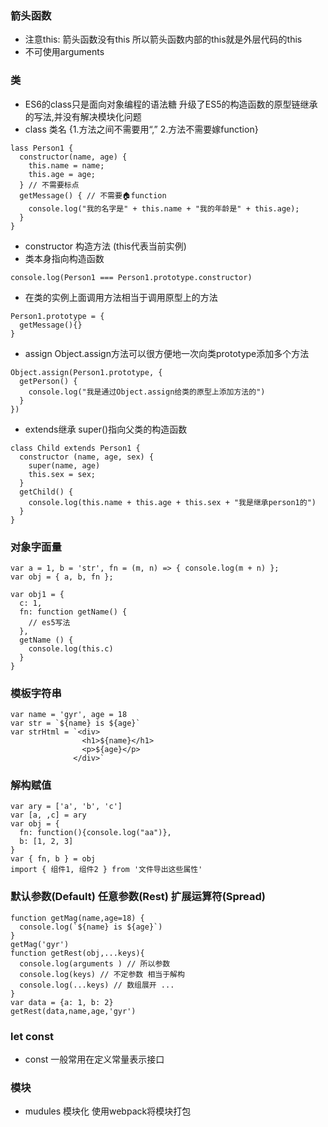 ### 箭头函数
- 注意this: 箭头函数没有this 所以箭头函数内部的this就是外层代码的this
- 不可使用arguments
### 类
- ES6的class只是面向对象编程的语法糖 升级了ES5的构造函数的原型链继承的写法,并没有解决模块化问题
- class 类名 {1.方法之间不需要用“,” 2.方法不需要嫁function}
```
lass Person1 {
  constructor(name, age) {
    this.name = name;
    this.age = age;
  } // 不需要标点
  getMessage() { // 不需要🏠function
    console.log("我的名字是" + this.name + "我的年龄是" + this.age);
  }
}
```

- constructor 构造方法 (this代表当前实例)
- 类本身指向构造函数
```
console.log(Person1 === Person1.prototype.constructor)
```
- 在类的实例上面调用方法相当于调用原型上的方法
```
Person1.prototype = {
  getMessage(){}  
}
```
- assign Object.assign方法可以很方便地一次向类prototype添加多个方法
```
Object.assign(Person1.prototype, {
  getPerson() {
    console.log("我是通过Object.assign给类的原型上添加方法的")
  }
})
```
- extends继承 super()指向父类的构造函数
```
class Child extends Person1 {
  constructor (name, age, sex) {
    super(name, age)
    this.sex = sex;
  }
  getChild() {
    console.log(this.name + this.age + this.sex + "我是继承person1的")
  }
}
```
### 对象字面量
```
var a = 1, b = 'str', fn = (m, n) => { console.log(m + n) };
var obj = { a, b, fn };
```
```
var obj1 = {
  c: 1,
  fn: function getName() {
    // es5写法
  },
  getName () {
    console.log(this.c)
  }
}
```
### 模板字符串
```
var name = 'gyr', age = 18
var str = `${name} is ${age}`
var strHtml = `<div>
                <h1>${name}</h1>
                <p>${age}</p>
              </div>`
```
### 解构赋值
```
var ary = ['a', 'b', 'c']
var [a, ,c] = ary
var obj = {
  fn: function(){console.log("aa")},
  b: [1, 2, 3]
}
var { fn, b } = obj
import { 组件1, 组件2 } from '文件导出这些属性'
```
### 默认参数(Default) 任意参数(Rest) 扩展运算符(Spread)
```
function getMag(name,age=18) {
  console.log(`${name} is ${age}`)
}
getMag('gyr')
function getRest(obj,...keys){
  console.log(arguments ) // 所以参数
  console.log(keys) // 不定参数 相当于解构
  console.log(...keys) // 数组展开 ...
}
var data = {a: 1, b: 2}
getRest(data,name,age,'gyr')
```
### let const
- const 一般常用在定义常量表示接口
### 模块
- mudules 模块化 使用webpack将模块打包
